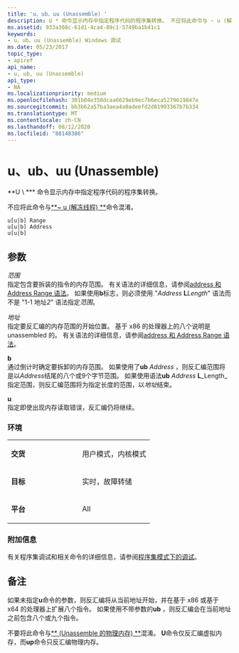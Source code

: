 ```yaml
---
title: 'u、ub、uu (Unassemble) '
description: U * 命令显示内存中指定程序代码的程序集转换。 不应将此命令与 ~ u (解冻线程) 命令混淆。
ms.assetid: 933a308c-61d1-4ca4-89c1-5749ba1b41c1
keywords:
- u、ub、uu (Unassemble) Windows 调试
ms.date: 05/23/2017
topic_type:
- apiref
api_name:
- u, ub, uu (Unassemble)
api_type:
- NA
ms.localizationpriority: medium
ms.openlocfilehash: 301b04e350dcaa6629eb9ec7b6eca5279619847e
ms.sourcegitcommit: bb3b62a57ba3aea4a0adeefd2d81993367b7b334
ms.translationtype: MT
ms.contentlocale: zh-CN
ms.lasthandoff: 08/12/2020
ms.locfileid: "88148386"
---
```

# <a name="u-ub-uu-unassemble"></a>u、ub、uu (Unassemble) 


**U \\ *** 命令显示内存中指定程序代码的程序集转换。

不应将此命令与[**~ u (解冻线程) **](-u--unfreeze-thread-.md)命令混淆。

```dbgcmd
u[u|b] Range 
u[u|b] Address
u[u|b] 
```

## <a name="span-idddk_cmd_unassemble_dbgspanspan-idddk_cmd_unassemble_dbgspanparameters"></a><span id="ddk_cmd_unassemble_dbg"></span><span id="DDK_CMD_UNASSEMBLE_DBG"></span>参数


<span id="_______Range______"></span><span id="_______range______"></span><span id="_______RANGE______"></span>*范围*   
指定包含要拆装的指令的内存范围。 有关语法的详细信息，请参阅[address 和 Address Range 语法](address-and-address-range-syntax.md)。 如果使用**b**标志，则必须使用 "*Address* **L**_Length_" 语法而不是 "1-1 地址*2*" 语法指定*范围*。

<span id="_______Address______"></span><span id="_______address______"></span><span id="_______ADDRESS______"></span>*地址*   
指定要反汇编的内存范围的开始位置。 基于 x86 的处理器上的八个说明是 unassembled 的。 有关语法的详细信息，请参阅[address 和 Address Range 语法](address-and-address-range-syntax.md)。

<span id="_______b______"></span><span id="_______B______"></span>**b**   
通过倒计时确定要拆卸的内存范围。 如果使用了**ub** *Address* ，则反汇编范围将是以*Address*结尾的八个或9个字节范围。 如果使用语法**ub** *Address* **L**_Length_指定范围，则反汇编范围将为指定长度的范围，以*地址*结束。

<span id="_______u______"></span><span id="_______U______"></span>**u**   
指定即使出现内存读取错误，反汇编仍将继续。

### <a name="span-idenvironmentspanspan-idenvironmentspanspan-idenvironmentspanenvironment"></a><span id="Environment"></span><span id="environment"></span><span id="ENVIRONMENT"></span>环境

<table>
<colgroup>
<col width="50%" />
<col width="50%" />
</colgroup>
<tbody>
<tr class="odd">
<td align="left"><p><strong>交货</strong></p></td>
<td align="left"><p>用户模式，内核模式</p></td>
</tr>
<tr class="even">
<td align="left"><p><strong>目标</strong></p></td>
<td align="left"><p>实时，故障转储</p></td>
</tr>
<tr class="odd">
<td align="left"><p><strong>平台</strong></p></td>
<td align="left"><p>All</p></td>
</tr>
</tbody>
</table>

 

### <a name="span-idadditional_informationspanspan-idadditional_informationspanspan-idadditional_informationspanadditional-information"></a><span id="Additional_Information"></span><span id="additional_information"></span><span id="ADDITIONAL_INFORMATION"></span>附加信息

有关程序集调试和相关命令的详细信息，请参阅[程序集模式下的调试](debugging-in-assembly-mode.md)。

<a name="remarks"></a>备注
-------

如果未指定**u**命令的参数，则反汇编将从当前地址开始，并在基于 x86 或基于 x64 的处理器上扩展八个指令。 如果使用不带参数的**ub** ，则反汇编会在当前地址之前包含八个或九个指令。

不要将此命令与[** (Unassemble 的物理内存) **](up--unassemble-from-physical-memory-.md)混淆。 **U**命令仅反汇编虚拟内存，而**up**命令只反汇编物理内存。

 

 





